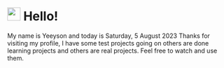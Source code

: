  <h1>
    <img src="https://emojis.slackmojis.com/emojis/images/1643510097/45343/hi.gif?1643510097" width="30"/> 
    Hello!
 </h1>
 <p>
    My name is Yeeyson and today is Saturday, 5 August 2023
    Thanks for visiting my profile, I have some test projects going on others are done learning projects and others are real projects.
    Feel free to watch and use them.
 </p>